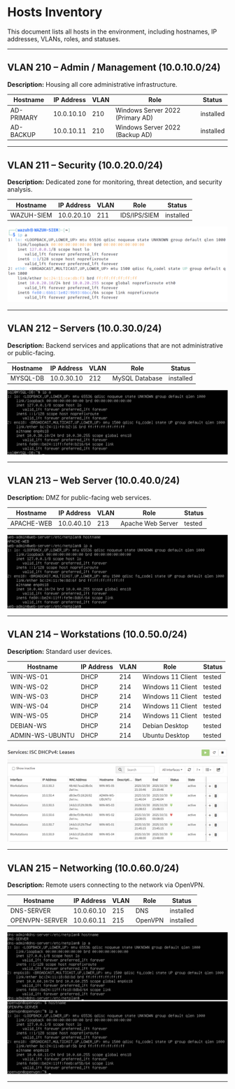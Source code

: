 # Hosts Inventory

This document lists all hosts in the environment, including hostnames, IP addresses, VLANs, roles, and statuses.

---

## VLAN 210 – Admin / Management (10.0.10.0/24)

**Description:** Housing all core administrative infrastructure.

| Hostname   | IP Address | VLAN | Role                             | Status    |
| ---------- | ---------- | ---- | -------------------------------- | --------- |
| AD-PRIMARY | 10.0.10.10 | 210  | Windows Server 2022 (Primary AD) | installed |
| AD-BACKUP  | 10.0.10.11 | 210  | Windows Server 2022 (Backup AD)  | installed |

---

## VLAN 211 – Security (10.0.20.0/24)

**Description:** Dedicated zone for monitoring, threat detection, and security analysis.

| Hostname   | IP Address | VLAN | Role         | Status    |
| ---------- | ---------- | ---- | ------------ | --------- |
| WAZUH-SIEM | 10.0.20.10 | 211  | IDS/IPS/SIEM | installed |

![WAZUH](assets/wazuh.png)

---

## VLAN 212 – Servers (10.0.30.0/24)

**Description:** Backend services and applications that are not administrative or public-facing.

| Hostname | IP Address | VLAN | Role           | Status    |
| -------- | ---------- | ---- | -------------- | --------- |
| MYSQL-DB | 10.0.30.10 | 212  | MySQL Database | installed |

![MySQL Server](assets/sql-server.png)

---

## VLAN 213 – Web Server (10.0.40.0/24)

**Description:** DMZ for public-facing web services.

| Hostname   | IP Address | VLAN | Role              | Status |
| ---------- | ---------- | ---- | ----------------- | ------ |
| APACHE-WEB | 10.0.40.10 | 213  | Apache Web Server | tested |

![Web server](assets/web-server.png)

---

## VLAN 214 – Workstations (10.0.50.0/24)

**Description:** Standard user devices.

| Hostname        | IP Address | VLAN | Role              | Status |
| --------------- | ---------- | ---- | ----------------- | ------ |
| WIN-WS-01       | DHCP       | 214  | Windows 11 Client | tested |
| WIN-WS-02       | DHCP       | 214  | Windows 11 Client | tested |
| WIN-WS-03       | DHCP       | 214  | Windows 11 Client | tested |
| WIN-WS-04       | DHCP       | 214  | Windows 11 Client | tested |
| WIN-WS-05       | DHCP       | 214  | Windows 11 Client | tested |
| DEBIAN-WS       | DHCP       | 214  | Debian Desktop    | tested |
| ADMIN-WS-UBUNTU | DHCP       | 214  | Ubuntu Desktop    | tested |

![Workstations DHCP](assets/ws-dhcp.png)

---

## VLAN 215 – Networking (10.0.60.0/24)

**Description:** Remote users connecting to the network via OpenVPN.

| Hostname       | IP Address | VLAN | Role    | Status    |
| -------------- | ---------- | ---- | ------- | --------- |
| DNS-SERVER     | 10.0.60.10 | 215  | DNS     | installed |
| OPENVPN-SERVER | 10.0.60.11 | 215  | OpenVPN | installed |

![DNS-server](assets/dns-server.png)
![OpenVPN-server](assets/openvpn-server.png)

---
